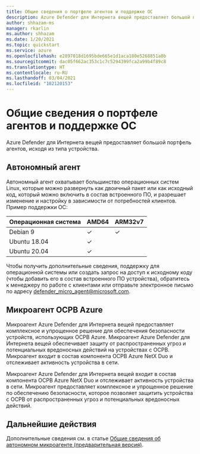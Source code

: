 ```yaml
---
title: Общие сведения о портфеле агентов и поддержке ОС
description: Azure Defender для Интернета вещей предоставляет большой портфель агентов, исходя из типа устройства.
author: shhazam-ms
manager: rkarlin
ms.author: shhazam
ms.date: 1/20/2021
ms.topic: quickstart
ms.service: azure
ms.openlocfilehash: e2897018d1695bde665e1d1aca180e5268851a0b
ms.sourcegitcommit: dac05f662ac353c1c7c5294399fca2a99b4f89c8
ms.translationtype: HT
ms.contentlocale: ru-RU
ms.lasthandoff: 03/04/2021
ms.locfileid: "102120153"
---
```

# <a name="agent-portfolio-overview-and-os-support"></a>Общие сведения о портфеле агентов и поддержке ОС 

Azure Defender для Интернета вещей предоставляет большой портфель агентов, исходя из типа устройства. 

## <a name="standalone-agent"></a>Автономный агент

Автономный агент охватывает большинство операционных систем Linux, которые можно развернуть как двоичный пакет или как исходный код, который можно включить в состав встроенного ПО, и разрешает изменение и настройку в зависимости от потребностей клиентов. Пример поддержки ОС: 

| Операционная система | AMD64 | ARM32v7 |
|--|--|--|
| Debian 9 | ✓ | ✓ |
| Ubuntu 18.04 | ✓ |  |
| Ubuntu 20.04 | ✓ |  |

Чтобы получить дополнительные сведения, поддержку для операционной системы или создать запрос на доступ к исходному коду (чтобы добавить его в состав встроенного ПО устройства), обратитесь к менеджеру по работе с клиентами или отправьте электронное письмо по адресу <defender_micro_agent@microsoft.com>. 

## <a name="azure-rtos-micro-agent"></a>Микроагент ОСРВ Azure

Микроагент Azure Defender для Интернета вещей предоставляет комплексное и упрощенное решение для обеспечения безопасности устройств, использующих ОСРВ Azure. Микроагент Azure Defender для Интернета вещей обеспечивает защиту от распространенных угроз и потенциальных вредоносных действий на устройствах с ОСРВ. Микроагент входит в состав компонента ОСРВ Azure NetX Duo и отслеживает активность устройства в сети. 

Микроагент Azure Defender для Интернета вещей входит в состав компонента ОСРВ Azure NetX Duo и отслеживает активность устройства в сети. Микроагент предоставляет комплексное и упрощенное решение по обеспечению безопасности, которое позволяет защитить устройства с ОСРВ от распространенных угроз и потенциальных вредоносных действий.

## <a name="next-steps"></a>Дальнейшие действия

Дополнительные сведения см. в статье [Общие сведения об автономном микроагенте (предварительная версия)](concept-standalone-micro-agent-overview.md).